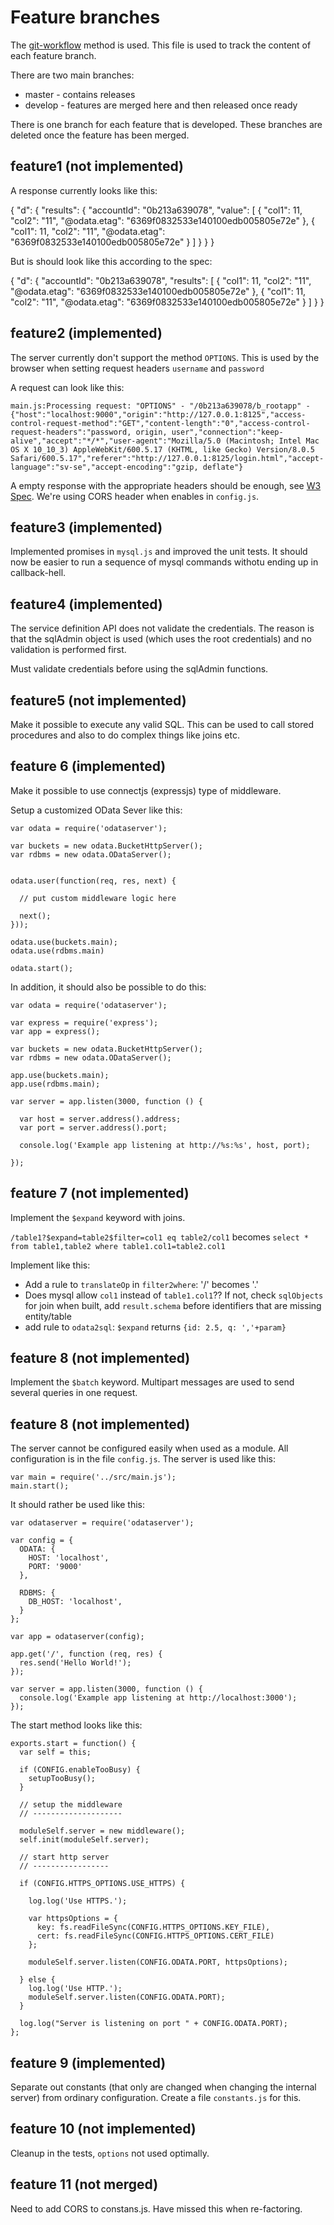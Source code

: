 Feature branches
================

The [git-workflow](http://colmsjo.com/Git-Workflow/) method is used.
This file is used to track the content of each feature branch.

There are two main branches:

 * master - contains releases
 * develop - features are merged here and then released once ready

There is one branch for each feature that is developed. These
branches are deleted once the feature has been merged.


feature1 (not implemented)
-------------------------

A response currently looks like this:

{
  "d": {
    "results": {
      "accountId": "0b213a639078",
      "value": [
        {
          "col1": 11,
          "col2": "11",
          "@odata.etag": "6369f0832533e140100edb005805e72e"
        },
        {
          "col1": 11,
          "col2": "11",
          "@odata.etag": "6369f0832533e140100edb005805e72e"
        }
      ]
    }
  }
}

But is should look like this according to the spec:

{
  "d": {
    "accountId": "0b213a639078",
    "results": [
      {
        "col1": 11,
        "col2": "11",
        "@odata.etag": "6369f0832533e140100edb005805e72e"
      },
      {
        "col1": 11,
        "col2": "11",
        "@odata.etag": "6369f0832533e140100edb005805e72e"
      }
    ]
  }
}


feature2 (implemented)
---------------------

The server currently don't support the method `OPTIONS`. This is used by the
browser when setting request headers `username` and `password`

A request can look like this:

```
main.js:Processing request: "OPTIONS" - "/0b213a639078/b_rootapp" - {"host":"localhost:9000","origin":"http://127.0.0.1:8125","access-control-request-method":"GET","content-length":"0","access-control-request-headers":"password, origin, user","connection":"keep-alive","accept":"*/*","user-agent":"Mozilla/5.0 (Macintosh; Intel Mac OS X 10_10_3) AppleWebKit/600.5.17 (KHTML, like Gecko) Version/8.0.5 Safari/600.5.17","referer":"http://127.0.0.1:8125/login.html","accept-language":"sv-se","accept-encoding":"gzip, deflate"}
```

A empty response with the appropriate headers should be enough, see
[W3 Spec](http://www.w3.org/Protocols/rfc2616/rfc2616-sec9.html). We're using
CORS header when enables in `config.js`.


feature3 (implemented)
---------------------

Implemented promises in `mysql.js` and improved the unit tests. It should now
be easier to run a sequence of mysql commands withotu ending up in
callback-hell.


feature4 (implemented)
---------------------

The service definition API does not validate the credentials. The reason is
that the sqlAdmin object is used (which uses the root credentials) and no
validation is performed first.

Must validate credentials before using the sqlAdmin functions.


feature5 (not implemented)
--------------------------

Make it possible to execute any valid SQL. This can be used to call
stored procedures and also to do complex things like joins etc.


feature 6 (implemented)
--------------------------

Make it possible to use connectjs (expressjs) type of middleware.

Setup a customized OData Sever like this:

```
var odata = require('odataserver');

var buckets = new odata.BucketHttpServer();
var rdbms = new odata.ODataServer();


odata.user(function(req, res, next) {

  // put custom middleware logic here

  next();
}));

odata.use(buckets.main);
odata.use(rdbms.main)

odata.start();

```

In addition, it should also be possible to do this:

```
var odata = require('odataserver');

var express = require('express');
var app = express();

var buckets = new odata.BucketHttpServer();
var rdbms = new odata.ODataServer();

app.use(buckets.main);
app.use(rdbms.main);

var server = app.listen(3000, function () {

  var host = server.address().address;
  var port = server.address().port;

  console.log('Example app listening at http://%s:%s', host, port);

});
```

feature 7 (not implemented)
--------------------------

Implement the `$expand` keyword with joins.

`/table1?$expand=table2$filter=col1 eq table2/col1` becomes
`select * from table1,table2 where table1.col1=table2.col1`

Implement like this:

 * Add a rule to `translateOp` in `filter2where`: '/' becomes '.'
  * Does mysql allow `col1` instead of `table1.col1`?? If not, check `sqlObjects`
    for join when built, add `result.schema` before identifiers that are missing
    entity/table
 * add rule to `odata2sql`: `$expand` returns `{id: 2.5, q: ','+param}`


feature 8 (not implemented)
---------------------------

Implement the `$batch` keyword. Multipart messages are used to send several
queries in one request.


feature 8 (not implemented)
--------------------------

The server cannot be configured easily when used as a module. All configuration
is in the file `config.js`. The server is used like this:

```
var main = require('../src/main.js');
main.start();
```

It should rather be used like this:

```
var odataserver = require('odataserver');

var config = {
  ODATA: {
    HOST: 'localhost',
    PORT: '9000'
  },

  RDBMS: {
    DB_HOST: 'localhost',
  }
};

var app = odataserver(config);

app.get('/', function (req, res) {
  res.send('Hello World!');
});

var server = app.listen(3000, function () {
  console.log('Example app listening at http://localhost:3000');  
});

```

The start method looks like this:

```
exports.start = function() {
  var self = this;

  if (CONFIG.enableTooBusy) {
    setupTooBusy();
  }

  // setup the middleware
  // --------------------

  moduleSelf.server = new middleware();
  self.init(moduleSelf.server);

  // start http server
  // -----------------

  if (CONFIG.HTTPS_OPTIONS.USE_HTTPS) {

    log.log('Use HTTPS.');

    var httpsOptions = {
      key: fs.readFileSync(CONFIG.HTTPS_OPTIONS.KEY_FILE),
      cert: fs.readFileSync(CONFIG.HTTPS_OPTIONS.CERT_FILE)
    };

    moduleSelf.server.listen(CONFIG.ODATA.PORT, httpsOptions);

  } else {
    log.log('Use HTTP.');
    moduleSelf.server.listen(CONFIG.ODATA.PORT);
  }

  log.log("Server is listening on port " + CONFIG.ODATA.PORT);
};
```


feature 9 (implemented)
---------------------------

Separate out constants (that only are changed when changing the internal
server) from ordinary configuration. Create a file `constants.js` for this.


feature 10 (not implemented)
----------------------------

Cleanup in the tests, `options` not used optimally.


feature 11 (not merged)
----------------------

Need to add CORS to constans.js. Have missed this when re-factoring.

